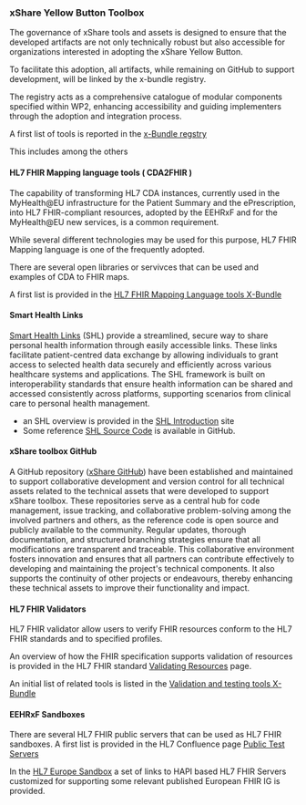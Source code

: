 ### xShare Yellow Button Toolbox


The governance of xShare tools and assets is designed to ensure that the developed artifacts are not only technically robust but also accessible for organizations interested in adopting the xShare Yellow Button. 

To facilitate this adoption, all artifacts, while remaining on GitHub to support development, will be linked by the x-bundle registry. 

The registry acts as a comprehensive catalogue of modular components specified within WP2, enhancing accessibility and guiding implementers through the adoption and integration process.

A first list of tools is reported in the [x-Bundle regstry](https://x-bundles.ehr-exchange-format.eu/yb-tool/tools.html)

This includes among the others

#### HL7 FHIR Mapping language tools ( CDA2FHIR )

The capability of transforming HL7 CDA instances, currently used in the MyHealth@EU infrastructure for the Patient Summary and the ePrescription, into HL7 FHIR-compliant resources, adopted by the EEHRxF and for the MyHealth@EU new services, is a common requirement.

While several different technologies may be used for this purpose, HL7 FHIR Mapping language is one of the frequently adopted.

There are several open libraries or servivces that can be used and examples of CDA to FHIR maps.

A first list is provided in the [HL7 FHIR Mapping Language tools X-Bundle](https://x-bundles.ehr-exchange-format.eu/fml-tool/tools.html)

 
#### Smart Health Links

[Smart Health Links](https://build.fhir.org/ig/HL7/smart-health-cards-and-links/) (SHL) provide a streamlined, secure way to share personal health information through easily accessible links. These links facilitate patient-centred data exchange by allowing individuals to grant access to selected health data securely and efficiently across various healthcare systems and applications. The SHL framework is built on interoperability standards that ensure health information can be shared and accessed consistently across platforms, supporting scenarios from clinical care to personal health management.

* an SHL overview is provided in the [SHL Introduction](https://docs.smarthealthit.org/smart-health-links/) site
* Some reference [SHL Source Code](https://github.com/jmandel/vaxx.link) is available in GitHub.

#### xShare toolbox GitHub

A GitHub repository ([xShare GitHub](https://github.com/xSHARE-project-eu)) have been established and maintained to support collaborative development and version control for all technical assets related to the technical assets that were developed to support xShare toolbox. These repositories serve as a central hub for code management, issue tracking, and collaborative problem-solving among the involved partners and others, as the reference code is open source and publicly available to the community. 
Regular updates, thorough documentation, and structured branching strategies ensure that all modifications are transparent and traceable. This collaborative environment fosters innovation and ensures that all partners can contribute effectively to developing and maintaining the project's technical components. It also supports the continuity of other projects or endeavours, thereby enhancing these technical assets to improve their functionality and impact.

#### HL7 FHIR Validators 

HL7 FHIR validator allow users to verify FHIR resources conform to the HL7 FHIR standards and to specified profiles.

An overview of how the FHIR specification supports validation of resources is provided in the HL7 FHIR standard [Validating Resources](https://build.fhir.org/validation) page.

An initial list of related tools is listed in the  [Validation and testing tools X-Bundle](https://x-bundles.ehr-exchange-format.eu/test-tool/tools.html)


#### EEHRxF Sandboxes

There are several HL7 FHIR public servers that can be used as HL7 FHIR sandboxes. A first list is provided in the HL7 Confluence page [Public Test Servers](https://confluence.hl7.org/spaces/FHIR/pages/35718859/Public+Test+Servers)

In the [HL7 Europe Sandbox](https://sandbox.hl7europe.eu/) a set of links to HAPI based HL7 FHIR Servers customized for supporting some relevant published European FHIR IG is provided.
